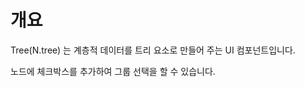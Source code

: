 개요
===

Tree(N.tree) 는 계층적 데이터를 트리 요소로 만들어 주는 UI 컴포넌트입니다.

<p class="alert">노드에 체크박스를 추가하여 그룹 선택을 할 수 있습니다.</p>